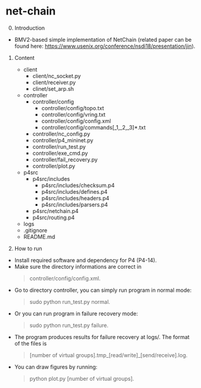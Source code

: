 # net-chain
0. Introduction<br>
- BMV2-based simple implementation of NetChain (related paper can be found here: https://www.usenix.org/conference/nsdi18/presentation/jin).

1. Content<br>
   - client<br>
     - client/nc_socket.py<br>
     - client/receiver.py<br>
     - clinet/set_arp.sh<br>
   - controller<br>
     - controller/config<br>
       - controller/config/topo.txt<br>
       - controller/config/vring.txt<br>
       - controller/config/config.xml<br>
       - controller/config/commands[_1,_2,_3]*.txt<br>
     - controller/nc_config.py<br>
     - controller/p4_mininet.py<br>
     - controller/run_test.py<br>
     - controller/exe_cmd.py<br>
     - controller/fail_recovery.py<br>
     - controller/plot.py<br>
   - p4src<br>
     - p4src/includes<br>
       - p4src/includes/checksum.p4<br>
       - p4src/includes/defines.p4<br>
       - p4src/includes/headers.p4<br>
       - p4src/includes/parsers.p4<br>
     - p4src/netchain.p4<br>
     - p4src/routing.p4<br>
   - logs<br>
   - .gitignore<br>
   - README.md<br>

2. How to run<br>
- Install required software and dependency for P4 (P4-14).<br>
- Make sure the directory informations are correct in
  > controller/config/config.xml.<br>
- Go to directory controller, you can simply run program in normal mode: 
  > sudo python run_test.py normal.
- Or you can run program in failure recovery mode: 
  > sudo python run_test.py failure.
- The program produces results for failure recovery at logs/. The format of the files is 
  > [number of virtual groups].tmp_[read/write]_[send/receive].log.
- You can draw figures by running: 
  > python plot.py [number of virtual groups].
